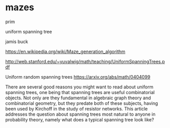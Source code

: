 # mazes

prim 

uniform spanning tree

jamis buck

https://en.wikipedia.org/wiki/Maze_generation_algorithm

http://web.stanford.edu/~yuvalwig/math/teaching/UniformSpanningTrees.pdf

Uniform random spanning trees
https://arxiv.org/abs/math/0404099

There are several good reasons you might want to read about uniform spanning trees, one being that spanning trees are useful combinatorial objects. Not only are they fundamental in algebraic graph theory and combinatorial geometry, but they predate both of these subjects, having been used by Kirchoff in the study of resistor networks. This article addresses the question about spanning trees most natural to anyone in probability theory, namely what does a typical spanning tree look like? 
